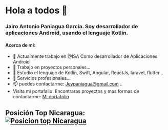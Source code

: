 # Hola a todos 👋


### Jairo Antonio Paniagua Garcia. Soy desarrollador de aplicaciones Android, usando el lenguaje Kotlin.

#### Acerca de mi:

- 🔭 Actualmente trabajo en @ISA Como desarrollador de Aplicaciones Android
- 🔭 Trabajo en proyectos personales...
- 🌱 Estudio el lenguaje de Kotlin, Swift, Angular, ReactJs, laravel, flutter...
- 💬 Servicios profesionales...
- 📫 puedes contactarme: Jeypaniagua@gmail.com ..
- Visita mi portafalio. Encontraras proyectos y mas formas de contactarme: [Mi portafolio](https://jey1322.github.io/)
  
## Posición Top Nicaragua:  [![Posicion top Nicaragua](https://user-badge.committers.top/nicaragua_private/jey1322.svg)](https://user-badge.committers.top/nicaragua_private/jey1322)
